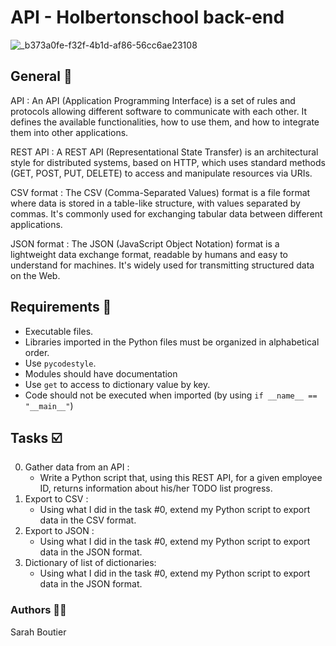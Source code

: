# API - Holbertonschool back-end
![_b373a0fe-f32f-4b1d-af86-56cc6ae23108](https://github.com/savvyh/holbertonschool-back-end/assets/139894873/60952a7d-41e3-4192-b8df-8cf602d64320)

## General 🧢
API :
An API (Application Programming Interface) is a set of rules and protocols allowing different software to communicate with each other. It defines the available functionalities, how to use them, and how to integrate them into other applications.

REST API :
A REST API (Representational State Transfer) is an architectural style for distributed systems, based on HTTP, which uses standard methods (GET, POST, PUT, DELETE) to access and manipulate resources via URIs.

CSV format :
The CSV (Comma-Separated Values) format is a file format where data is stored in a table-like structure, with values separated by commas. It's commonly used for exchanging tabular data between different applications.

JSON format :
The JSON (JavaScript Object Notation) format is a lightweight data exchange format, readable by humans and easy to understand for machines. It's widely used for transmitting structured data on the Web.

## Requirements 👮
- Executable files.
- Libraries imported in the Python files must be organized in alphabetical order.
- Use `pycodestyle`.
- Modules should have documentation
- Use `get` to access to dictionary value by key.
- Code should not be executed when imported (by using `if __name__ == "__main__"`)

## Tasks ☑️
0. Gather data from an API :
    - Write a Python script that, using this REST API, for a given employee ID, returns information about his/her TODO list progress.
1. Export to CSV :
    - Using what I did in the task #0, extend my Python script to export data in the CSV format.
2. Export to JSON :
    - Using what I did in the task #0, extend my Python script to export data in the JSON format.
3. Dictionary of list of dictionaries:
    - Using what I did in the task #0, extend my Python script to export data in the JSON format.

### Authors 🧞‍♀️
Sarah Boutier
